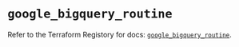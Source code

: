 # `google_bigquery_routine`

Refer to the Terraform Registory for docs: [`google_bigquery_routine`](https://registry.terraform.io/providers/hashicorp/google/4.82.0/docs/resources/bigquery_routine).
